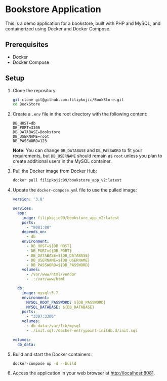 # Bookstore Application

This is a demo application for a bookstore, built with PHP and MySQL, and containerized using Docker and Docker Compose.

## Prerequisites

- Docker
- Docker Compose

## Setup

1. Clone the repository:

    ```bash
    git clone git@github.com:filipkojic/BookStore.git
    cd BookStore
    ```

2. Create a `.env` file in the root directory with the following content:

    ```env
    DB_HOST=db
    DB_PORT=3306
    DB_DATABASE=Bookstore
    DB_USERNAME=root
    DB_PASSWORD=123
    ```

   **Note:** You can change `DB_DATABASE` and `DB_PASSWORD` to fit your requirements, but `DB_USERNAME` should remain as `root` unless you plan to create additional users in the MySQL container.

3. Pull the Docker image from Docker Hub:

    ```bash
    docker pull filipkojic99/bookstore_app_v2:latest
    ```

4. Update the `docker-compose.yml` file to use the pulled image:

    ```yaml
    version: '3.8'

    services:
      app:
        image: filipkojic99/bookstore_app_v2:latest
        ports:
          - "8081:80"
        depends_on:
          - db
        environment:
          - DB_HOST=${DB_HOST}
          - DB_PORT=${DB_PORT}
          - DB_DATABASE=${DB_DATABASE}
          - DB_USERNAME=${DB_USERNAME}
          - DB_PASSWORD=${DB_PASSWORD}
        volumes:
          - /var/www/html/vendor
          - .:/var/www/html

      db:
        image: mysql:5.7
        environment:
          MYSQL_ROOT_PASSWORD: ${DB_PASSWORD}
          MYSQL_DATABASE: ${DB_DATABASE}
        ports:
          - "3307:3306"
        volumes:
          - db_data:/var/lib/mysql
          - ./init.sql:/docker-entrypoint-initdb.d/init.sql

    volumes:
      db_data:
    ```

5. Build and start the Docker containers:

    ```bash
    docker-compose up -d --build
    ```

6. Access the application in your web browser at [http://localhost:8081](http://localhost:8081).
